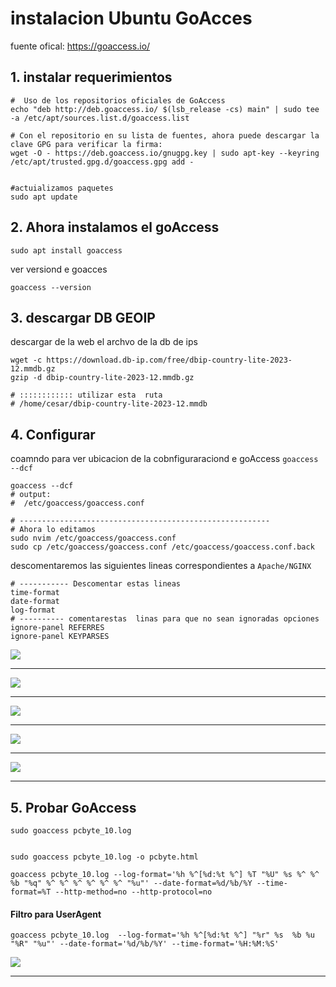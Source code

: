 
# instalacion Ubuntu GoAcces

fuente ofical: https://goaccess.io/


## 1. instalar requerimientos

```shell
#  Uso de los repositorios oficiales de GoAccess
echo "deb http://deb.goaccess.io/ $(lsb_release -cs) main" | sudo tee -a /etc/apt/sources.list.d/goaccess.list

# Con el repositorio en su lista de fuentes, ahora puede descargar la clave GPG para verificar la firma:
wget -O - https://deb.goaccess.io/gnugpg.key | sudo apt-key --keyring /etc/apt/trusted.gpg.d/goaccess.gpg add -


#actuializamos paquetes
sudo apt update
```


## 2. Ahora  instalamos el goAccess
```shell
sudo apt install goaccess 
```
ver versiond e goacces
```shell
goaccess --version

```


## 3. descargar DB GEOIP

descargar de la web  el archvo de la db de ips


```shell
wget -c https://download.db-ip.com/free/dbip-country-lite-2023-12.mmdb.gz
gzip -d dbip-country-lite-2023-12.mmdb.gz

# :::::::::::: utilizar esta  ruta
# /home/cesar/dbip-country-lite-2023-12.mmdb

```

## 4. Configurar 

coamndo para ver ubicacion de la cobnfiguraraciond e goAccess `goaccess --dcf`
```shell
goaccess --dcf
# output:
#  /etc/goaccess/goaccess.conf

# --------------------------------------------------------
# Ahora lo editamos
sudo nvim /etc/goaccess/goaccess.conf
sudo cp /etc/goaccess/goaccess.conf /etc/goaccess/goaccess.conf.back

```


descomentaremos las siguientes  lineas correspondientes a `Apache/NGINX`
```shell
# ----------- Descomentar estas lineas
time-format
date-format
log-format
# ---------- comentarestas  linas para que no sean ignoradas opciones
ignore-panel REFERRES
ignore-panel KEYPARSES
```




<img src="https://i.imgur.com/HXSjGHd.png" >

-- --------------------------

<img src="https://i.imgur.com/QzN4yBL.png" >

-- --------------------------
<img src="https://i.imgur.com/Kisb1n5.png" >

-- --------------------------

<img src="https://i.imgur.com/QSSc3kv.png" >

-- --------------------------

<img src="https://i.imgur.com/DdAXNV8.png" >

-- --------------------------


## 5. Probar GoAccess

```shell
sudo goaccess pcbyte_10.log


sudo goaccess pcbyte_10.log -o pcbyte.html
```



```shell
goaccess pcbyte_10.log --log-format='%h %^[%d:%t %^] %T "%U" %s %^ %^ %b "%q" %^ %^ %^ %^ %^ %^ "%u"' --date-format=%d/%b/%Y --time-format=%T --http-method=no --http-protocol=no
```

#### Filtro para UserAgent

```shell
goaccess pcbyte_10.log  --log-format='%h %^[%d:%t %^] "%r" %s  %b %u "%R" "%u"' --date-format='%d/%b/%Y' --time-format='%H:%M:%S'
```
<img src="https://i.imgur.com/mZ9pGwb.png" >

-- --------------------------


